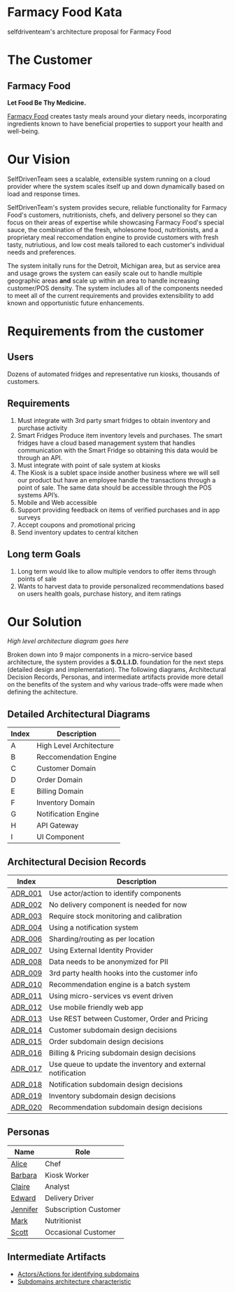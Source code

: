 # Farmacy Food Kata

selfdriventeam's architecture proposal for Farmacy Food

# The Customer
## Farmacy Food
**Let Food Be Thy Medicine.**

[Farmacy Food](https://www.farmacyfood.com/) creates tasty meals around your dietary needs, incorporating ingredients known to have beneficial properties to support your health and well-being.

# Our Vision

SelfDrivenTeam sees a scalable, extensible system running on a cloud provider where the system scales itself up and down dynamically based on load and response times.

SelfDrivenTeam's system provides secure, reliable functionality for Farmacy Food's customers, nutritionists, chefs, and delivery personel so they can focus on their areas of expertise while showcasing Farmacy Food's special sauce, the combination of the fresh, wholesome food, nutritionists, and a proprietary meal reccomendation engine to provide customers with fresh tasty, nutriutious, and low cost meals tailored to each customer's individual needs and preferences.

The system initally runs for the Detroit, Michigan area, but as service area and usage grows the system can easily scale out to handle multiple geographic areas **and** scale up within an area to handle increasing customer/POS density. The system includes all of the components needed to meet all of the current requirements and provides extensibility to add known and opportunistic future enhancements.

# Requirements from the customer
## Users
Dozens of automated fridges and representative run kiosks, thousands of customers.

## Requirements
1) Must integrate with 3rd party smart fridges to obtain inventory and purchase activity
1) Smart Fridges Produce item inventory levels and purchases. The smart fridges have a cloud based management system that handles communication with the Smart Fridge so obtaining this data would be through an API.
1) Must integrate with point of sale system at kiosks
1) The Kiosk is a sublet space inside another business where we will sell our product but have an employee handle the transactions through a point of sale. The same data should be accessible through the POS systems API’s.
1) Mobile and Web accessible
1) Support providing feedback on items of verified purchases and in app surveys
1) Accept coupons and promotional pricing
1) Send inventory updates to central kitchen

## Long term Goals
1) Long term would like to allow multiple vendors to offer items through points of sale
1) Wants to harvest data to provide personalized recommendations based on users health goals, purchase history, and item ratings

# Our Solution

*High level architecture diagram goes here*

Broken down into 9 major components in a micro-service based architecture, the system provides a **S.O.L.I.D.** foundation for the next steps (detailed design and implementation). The following diagrams, Architectural Decision Records, Personas, and intermediate artifacts provide more detail on the benefits of the system and why various trade-offs were made when defining the achitecture.

## Detailed Architectural Diagrams

| Index | Description |
|-------|-------------|
| A | High Level Architecture |
| B | Reccomendation Engine |
| C | Customer Domain |
| D | Order Domain |
| E | Billing Domain |
| F | Inventory Domain |
| G | Notification Engine |
| H | API Gateway |
| I | UI Component |

## Architectural Decision Records

| Index | Description |
|-------|-------------|
| [ADR_001](doc/arc/adr_001.md) | Use actor/action to identify components |
| [ADR_002](doc/arc/adr_002.md) | No delivery component is needed for now |
| [ADR_003](doc/arc/adr_003.md) | Require stock monitoring and calibration |
| [ADR_004](doc/arc/adr_004.md) | Using a notification system |
| [ADR_006](doc/arc/adr_006.md) | Sharding/routing as per location |
| [ADR_007](doc/arc/adr_007.md) | Using External Identity Provider |
| [ADR_008](doc/arc/adr_008.md) | Data needs to be anonymized for PII |
| [ADR_009](doc/arc/adr_009.md) | 3rd party health hooks into the customer info |
| [ADR_010](doc/arc/adr_010.md) | Recommendation engine is a batch system |
| [ADR_011](doc/arc/adr_011.md) | Using micro-services vs event driven |
| [ADR_012](doc/arc/adr_012.md) | Use mobile friendly web app |
| [ADR_013](doc/arc/adr_013.md) | Use REST between Customer, Order and Pricing |
| [ADR_014](doc/arc/adr_014.md) | Customer subdomain design decisions|
| [ADR_015](doc/arc/adr_015.md) | Order subdomain design decisions|
| [ADR_016](doc/arc/adr_016.md) | Billing & Pricing subdomain design decisions|
| [ADR_017](doc/arc/adr_017.md) | Use queue to update the inventory and external notification| 
| [ADR_018](doc/arc/adr_018.md) | Notification subdomain design decisions|
| [ADR_019](doc/arc/adr_019.md) | Inventory subdomain design decisions|
| [ADR_020](doc/arc/adr_020.md) | Recommendation subdomain design decisions|




## Personas

| Name | Role |
|------|------|
| [Alice](doc/personas/alice_(chef).md) | Chef |
| [Barbara](doc/personas/barbara_(kiosk_worker).md) | Kiosk Worker |
| [Claire](doc/personas/claire_(analyst).md) | Analyst |
| [Edward](doc/personas/edward_(delivery_driver).md) | Delivery Driver |
| [Jennifer](doc/personas/jennifer_(subscriber).md) | Subscription Customer |
| [Mark](doc/personas/mark_(nutritionist).md) | Nutritionist |
| [Scott](doc/personas/scott_(eater).md) | Occasional Customer |

## Intermediate Artifacts

* [Actors/Actions for identifying subdomains](doc/artifacts/actor_actions.md)
* [Subdomains architecture characteristic](doc/artifacts/arch_characteristic.md)
